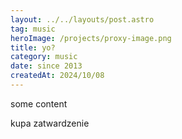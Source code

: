 ```yaml
---
layout: ../../layouts/post.astro
tag: music
heroImage: /projects/proxy-image.png
title: yo?
category: music
date: since 2013
createdAt: 2024/10/08
---
```


some content

kupa zatwardzenie